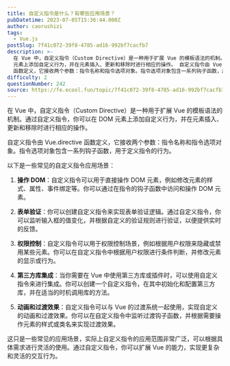 ```yaml
---
title: 自定义指令是什么？有哪些应用场景？
pubDatetime: 2023-07-05T15:36:44.000Z
author: caorushizi
tags:
  - Vue.js
postSlug: 7f41c072-39f8-4785-ad16-992bf7cacfb7
description: >-
  在 Vue 中，自定义指令（Custom Directive）是一种用于扩展 Vue 的模板语法的机制。通过自定义指令，你可以在 DOM
  元素上添加自定义行为，并在元素插入、更新和移除时进行相应的操作。 自定义指令由 Vue.directive
  函数定义，它接收两个参数：指令名称和指令选项对象。指令选项对象包含一系列钩子函数，用于定义指令的行为。 以下是一些常见的自定义指令应用场景： 操作 DOM
difficulty: 2
questionNumber: 242
source: https://fe.ecool.fun/topic/7f41c072-39f8-4785-ad16-992bf7cacfb7
---
```


在 Vue 中，自定义指令（Custom Directive）是一种用于扩展 Vue 的模板语法的机制。通过自定义指令，你可以在 DOM 元素上添加自定义行为，并在元素插入、更新和移除时进行相应的操作。

自定义指令由 Vue.directive 函数定义，它接收两个参数：指令名称和指令选项对象。指令选项对象包含一系列钩子函数，用于定义指令的行为。

以下是一些常见的自定义指令应用场景：

1. **操作 DOM**：自定义指令可以用于直接操作 DOM 元素，例如修改元素的样式、属性、事件绑定等。你可以通过在指令的钩子函数中访问和操作 DOM 元素。

2. **表单验证**：你可以创建自定义指令来实现表单验证逻辑。通过自定义指令，你可以监听输入框的值变化，并根据自定义的验证规则进行验证，以便提供实时的反馈。

3. **权限控制**：自定义指令可以用于权限控制场景，例如根据用户权限来隐藏或禁用某些元素。你可以在自定义指令中根据用户权限进行条件判断，并修改元素的显示或行为。

4. **第三方库集成**：当你需要在 Vue 中使用第三方库或插件时，可以使用自定义指令来进行集成。你可以创建一个自定义指令，在其中初始化和配置第三方库，并在适当的时机调用库的方法。

5. **动画和过渡效果**：自定义指令可以与 Vue 的过渡系统一起使用，实现自定义的动画和过渡效果。你可以在自定义指令中监听过渡钩子函数，并根据需要操作元素的样式或类名来实现过渡效果。

这只是一些常见的应用场景，实际上自定义指令的应用范围非常广泛，可以根据具体需求进行灵活的使用。通过自定义指令，你可以扩展 Vue 的能力，实现更复杂和灵活的交互行为。

